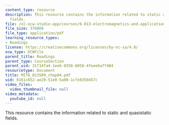 ```yaml
---
content_type: resource
description: This resource contains the information related to static and quasistatic
  fields.
file: /ol-ocw-studio-app/courses/6-013-electromagnetics-and-applications-spring-2009/6161c652ae2051e05a001cfe8350457c_MIT6_013S09_chap04.pdf
file_size: 376869
file_type: application/pdf
learning_resource_types:
- Readings
license: https://creativecommons.org/licenses/by-nc-sa/4.0/
ocw_type: OCWFile
parent_title: Readings
parent_type: CourseSection
parent_uid: 31f14fa4-1ee6-0358-6058-4feee6a7f484
resourcetype: Document
title: MIT6_013S09_chap04.pdf
uid: 6161c652-ae20-51e0-5a00-1cfe8350457c
video_files:
  video_thumbnail_file: null
video_metadata:
  youtube_id: null
---
```

This resource contains the information related to static and quasistatic fields.